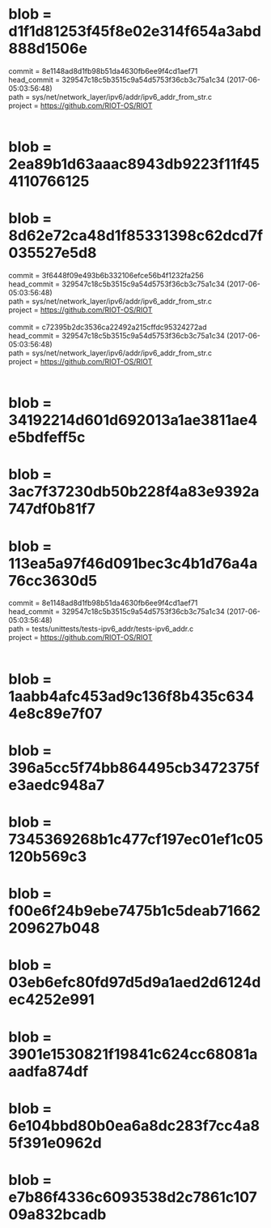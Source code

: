 <h1>blob = d1f1d81253f45f8e02e314f654a3abd888d1506e</h1>
commit = 8e1148ad8d1fb98b51da4630fb6ee9f4cd1aef71<br />
head_commit = 329547c18c5b3515c9a54d5753f36cb3c75a1c34 (2017-06-05:03:56:48)<br />
path = sys/net/network_layer/ipv6/addr/ipv6_addr_from_str.c<br />
project = <a href="https://github.com/RIOT-OS/RIOT">https://github.com/RIOT-OS/RIOT</a><br />
<br />
<h1>blob = 2ea89b1d63aaac8943db9223f11f454110766125</h1>
<h1>blob = 8d62e72ca48d1f85331398c62dcd7f035527e5d8</h1>
commit = 3f6448f09e493b6b332106efce56b4f1232fa256<br />
head_commit = 329547c18c5b3515c9a54d5753f36cb3c75a1c34 (2017-06-05:03:56:48)<br />
path = sys/net/network_layer/ipv6/addr/ipv6_addr_from_str.c<br />
project = <a href="https://github.com/RIOT-OS/RIOT">https://github.com/RIOT-OS/RIOT</a><br />
<br />
commit = c72395b2dc3536ca22492a215cffdc95324272ad<br />
head_commit = 329547c18c5b3515c9a54d5753f36cb3c75a1c34 (2017-06-05:03:56:48)<br />
path = sys/net/network_layer/ipv6/addr/ipv6_addr_from_str.c<br />
project = <a href="https://github.com/RIOT-OS/RIOT">https://github.com/RIOT-OS/RIOT</a><br />
<br />
<h1>blob = 34192214d601d692013a1ae3811ae4e5bdfeff5c</h1>
<h1>blob = 3ac7f37230db50b228f4a83e9392a747df0b81f7</h1>
<h1>blob = 113ea5a97f46d091bec3c4b1d76a4a76cc3630d5</h1>
commit = 8e1148ad8d1fb98b51da4630fb6ee9f4cd1aef71<br />
head_commit = 329547c18c5b3515c9a54d5753f36cb3c75a1c34 (2017-06-05:03:56:48)<br />
path = tests/unittests/tests-ipv6_addr/tests-ipv6_addr.c<br />
project = <a href="https://github.com/RIOT-OS/RIOT">https://github.com/RIOT-OS/RIOT</a><br />
<br />
<h1>blob = 1aabb4afc453ad9c136f8b435c6344e8c89e7f07</h1>
<h1>blob = 396a5cc5f74bb864495cb3472375fe3aedc948a7</h1>
<h1>blob = 7345369268b1c477cf197ec01ef1c05120b569c3</h1>
<h1>blob = f00e6f24b9ebe7475b1c5deab71662209627b048</h1>
<h1>blob = 03eb6efc80fd97d5d9a1aed2d6124dec4252e991</h1>
<h1>blob = 3901e1530821f19841c624cc68081aaadfa874df</h1>
<h1>blob = 6e104bbd80b0ea6a8dc283f7cc4a85f391e0962d</h1>
<h1>blob = e7b86f4336c6093538d2c7861c10709a832bcadb</h1>
